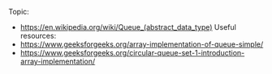 Topic: 
- https://en.wikipedia.org/wiki/Queue_(abstract_data_type)
Useful resources: 
- https://www.geeksforgeeks.org/array-implementation-of-queue-simple/
- https://www.geeksforgeeks.org/circular-queue-set-1-introduction-array-implementation/
